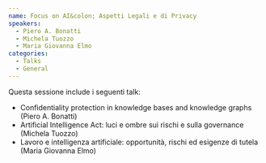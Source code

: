 ```yaml
---
name: Focus on AI&colon; Aspetti Legali e di Privacy
speakers:
  - Piero A. Bonatti
  - Michela Tuozzo
  - Maria Giovanna Elmo
categories:
  - Talks
  - General
---
```


Questa sessione include i seguenti talk:
* Confidentiality protection in knowledge bases and knowledge graphs (Piero A. Bonatti)
* Artificial Intelligence Act: luci e ombre sui rischi e sulla governance (Michela Tuozzo)
* Lavoro e intelligenza artificiale: opportunità, rischi ed esigenze di tutela (Maria Giovanna Elmo)

